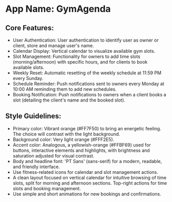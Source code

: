 # **App Name**: GymAgenda

## Core Features:

- User Authentication: User authentication to identify user as owner or client, store and manage user's name.
- Calendar Display: Vertical calendar to visualize available gym slots.
- Slot Management: Functionality for owners to add time slots (morning/afternoon) with specific hours, and for clients to book available slots.
- Weekly Reset: Automatic resetting of the weekly schedule at 11:59 PM every Sunday.
- Schedule Reminder: Push notifications sent to owners every Monday at 10:00 AM reminding them to add new schedules.
- Booking Notification: Push notifications to owners when a client books a slot (detailing the client's name and the booked slot).

## Style Guidelines:

- Primary color: Vibrant orange (#FF7F50) to bring an energetic feeling. The choice will contrast with the light background.
- Background color: Very light orange (#FFF2E5).
- Accent color: Analogous, a yellowish-orange (#FFBF69) used for buttons, interactive elements and highlights, with brightness and saturation adjusted for visual contrast.
- Body and headline font: 'PT Sans' (sans-serif) for a modern, readable, and friendly interface.
- Use fitness-related icons for calendar and slot management actions.
- A clean layout focused on vertical calendar for intuitive browsing of time slots, split for morning and afternoon sections. Top-right actions for time slots and booking management.
- Use simple and short animations for new bookings and confirmations.